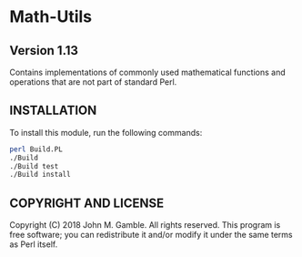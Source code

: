 # Math-Utils
## Version 1.13

Contains implementations of commonly used mathematical functions
and operations that are not part of standard Perl.

## INSTALLATION

To install this module, run the following commands:

```bash
perl Build.PL
./Build
./Build test
./Build install
```

## COPYRIGHT AND LICENSE

Copyright (C) 2018 John M. Gamble. All rights reserved. This program is
free software; you can redistribute it and/or modify it under the same
terms as Perl itself.

